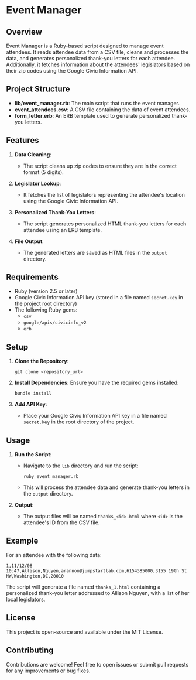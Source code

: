 # Event Manager

## Overview

Event Manager is a Ruby-based script designed to manage event attendees. It reads attendee data from a CSV file, cleans and processes the data, and generates personalized thank-you letters for each attendee. Additionally, it fetches information about the attendees' legislators based on their zip codes using the Google Civic Information API.

## Project Structure

- **lib/event_manager.rb**: The main script that runs the event manager.
- **event_attendees.csv**: A CSV file containing the data of event attendees.
- **form_letter.erb**: An ERB template used to generate personalized thank-you letters.

## Features

1. **Data Cleaning**:

   - The script cleans up zip codes to ensure they are in the correct format (5 digits).

2. **Legislator Lookup**:

   - It fetches the list of legislators representing the attendee's location using the Google Civic Information API.

3. **Personalized Thank-You Letters**:

   - The script generates personalized HTML thank-you letters for each attendee using an ERB template.

4. **File Output**:
   - The generated letters are saved as HTML files in the `output` directory.

## Requirements

- Ruby (version 2.5 or later)
- Google Civic Information API key (stored in a file named `secret.key` in the project root directory)
- The following Ruby gems:
  - `csv`
  - `google/apis/civicinfo_v2`
  - `erb`

## Setup

1. **Clone the Repository**:

   ```
   git clone <repository_url>
   ```

2. **Install Dependencies**:
   Ensure you have the required gems installed:

   ```
   bundle install
   ```

3. **Add API Key**:
   - Place your Google Civic Information API key in a file named `secret.key` in the root directory of the project.

## Usage

1. **Run the Script**:

   - Navigate to the `lib` directory and run the script:
     ```
     ruby event_manager.rb
     ```
   - This will process the attendee data and generate thank-you letters in the `output` directory.

2. **Output**:
   - The output files will be named `thanks_<id>.html` where `<id>` is the attendee's ID from the CSV file.

## Example

For an attendee with the following data:

```csv
1,11/12/08 10:47,Allison,Nguyen,arannon@jumpstartlab.com,6154385000,3155 19th St NW,Washington,DC,20010
```

The script will generate a file named `thanks_1.html` containing a personalized thank-you letter addressed to Allison Nguyen, with a list of her local legislators.

## License

This project is open-source and available under the MIT License.

## Contributing

Contributions are welcome! Feel free to open issues or submit pull requests for any improvements or bug fixes.
